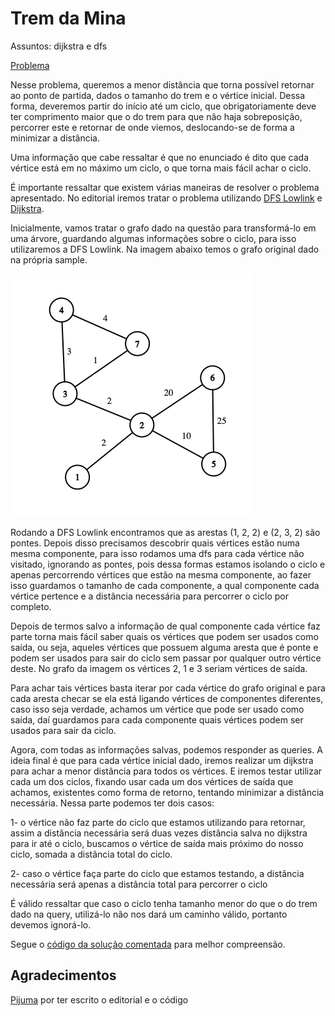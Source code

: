 # Trem da Mina
Assuntos: dijkstra e dfs 

[Problema](https://olimpiada.ic.unicamp.br/pratique/p2/2020/f3/trem/) 

Nesse problema, queremos a menor distância que torna possível retornar ao ponto de partida, dados o tamanho do trem e o vértice inicial. Dessa forma, deveremos partir do início até um ciclo, que obrigatoriamente deve ter comprimento maior que o do trem para que não haja sobreposição,  percorrer este e retornar de onde viemos, deslocando-se de forma a minimizar a distância. 

Uma informação que cabe ressaltar é que no enunciado é dito que cada vértice está em no máximo um ciclo, o que torna mais fácil achar o ciclo. 

É importante ressaltar que existem várias maneiras de resolver o problema apresentado. No editorial iremos tratar o problema utilizando [DFS Lowlink](https://codeforces.com/blog/entry/68138)  e [Dijkstra](https://noic.com.br/materiais-informatica/curso/graphs-03/).

Inicialmente, vamos tratar o grafo dado na questão para transformá-lo em uma árvore, guardando algumas informações sobre o ciclo, para isso utilizaremos a DFS Lowlink. Na imagem abaixo temos o grafo original dado na própria sample. 

![Grafo](https://github.com/sarmentow/editoriais-obi/blob/main/2020/imagens/trem-da-mina-grafo.png?raw=true)



Rodando a DFS Lowlink encontramos que as arestas (1, 2, 2) e (2, 3, 2) são pontes. Depois disso precisamos descobrir quais vértices estão numa mesma componente, para isso rodamos uma dfs para cada vértice não visitado, ignorando as pontes, pois dessa formas estamos isolando o ciclo e apenas percorrendo vértices que estão na mesma componente, ao fazer isso guardamos o tamanho de cada componente, a qual componente cada vértice pertence e a distância necessária para percorrer o ciclo por completo. 

Depois de termos salvo a informação de qual componente cada vértice faz parte torna mais fácil saber quais os vértices que podem ser usados como saída, ou seja, aqueles vértices que possuem alguma aresta que é ponte e podem ser usados para sair do ciclo sem passar por qualquer outro vértice deste. No grafo da imagem os vértices 2, 1 e 3 seriam vértices de saída. 

Para achar tais vértices basta iterar por cada vértice do grafo original e para cada aresta checar se ela está ligando vértices de componentes diferentes, caso isso seja verdade, achamos um vértice que pode ser usado como saída, daí guardamos para cada componente quais vértices podem ser usados para sair da ciclo. 

Agora, com todas as informações salvas, podemos responder as queries. A ideia final é que para cada vértice inicial dado, iremos realizar um dijkstra para achar a menor distância para todos os vértices. E iremos testar utilizar cada um dos ciclos, fixando usar cada um dos vértices de saída que achamos, existentes como forma de retorno, tentando minimizar a distância necessária. Nessa parte podemos ter dois casos:
 
1- o vértice não faz parte do ciclo que estamos utilizando para retornar, assim a distância necessária será duas vezes distância salva no dijkstra para ir até o ciclo, buscamos o vértice de saída mais próximo do nosso ciclo, somada a distância total do ciclo. 

2- caso o vértice faça parte do ciclo que estamos testando, a distância necessária será apenas a distância total para percorrer o ciclo 

É válido ressaltar que caso o ciclo tenha tamanho menor do que o do trem dado na query, utilizá-lo não nos dará um caminho válido, portanto devemos ignorá-lo.  

Segue o [código da solução comentada](https://github.com/sarmentow/editoriais-obi/blob/main/2020/codigo/trem-da-mina.cpp) para melhor compreensão. 
 
 
## Agradecimentos
[Pijuma](https://github.com/pijuma) por ter escrito o editorial e o código

